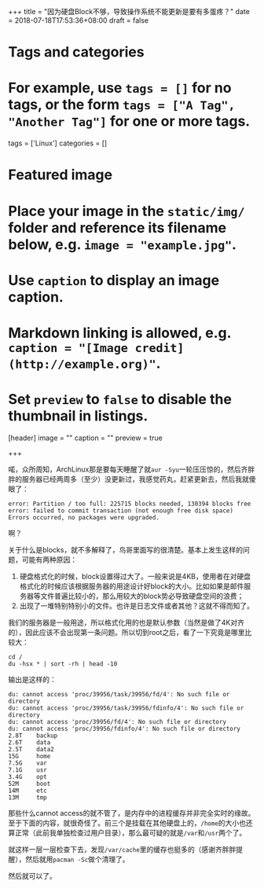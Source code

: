 +++
title = "因为硬盘Block不够，导致操作系统不能更新是要有多蛋疼？"
date = 2018-07-18T17:53:36+08:00
draft = false

# Tags and categories
# For example, use `tags = []` for no tags, or the form `tags = ["A Tag", "Another Tag"]` for one or more tags.
tags = ['Linux']
categories = []

# Featured image
# Place your image in the `static/img/` folder and reference its filename below, e.g. `image = "example.jpg"`.
# Use `caption` to display an image caption.
#   Markdown linking is allowed, e.g. `caption = "[Image credit](http://example.org)"`.
# Set `preview` to `false` to disable the thumbnail in listings.
[header]
image = ""
caption = ""
preview = true

+++

喏，众所周知，ArchLinux那是要每天睡醒了就`aur -Syu`一轮压压惊的，然后齐胖胖的服务器已经两周多（至少）没更新过，我感觉药丸，赶紧更新去，然后我就傻眼了：

```pre
error: Partition / too full: 225715 blocks needed, 130394 blocks free
error: failed to commit transaction (not enough free disk space)
Errors occurred, no packages were upgraded.
```

啊？

关于什么是blocks，就不多解释了，鸟哥里面写的很清楚。基本上发生这样的问题，可能有两种原因：

1. 硬盘格式化的时候，block设置得过大了。一般来说是4KB，使用者在对硬盘格式化的时候应该根据服务器的用途设计好block的大小。比如如果是邮件服务器等文件普遍比较小的，那么用较大的block势必导致硬盘空间的浪费；
2. 出现了一堆特别特别小的文件。也许是日志文件或者其他？这就不得而知了。

我们的服务器是一般用途，所以格式化用的也是默认参数（当然是做了4K对齐的），因此应该不会出现第一条问题。所以切到root之后，看了一下究竟是哪里比较大：

```shell
cd /
du -hsx * | sort -rh | head -10
```

输出是这样的：

```pre
du: cannot access 'proc/39956/task/39956/fd/4': No such file or directory
du: cannot access 'proc/39956/task/39956/fdinfo/4': No such file or directory
du: cannot access 'proc/39956/fd/4': No such file or directory
du: cannot access 'proc/39956/fdinfo/4': No such file or directory
2.8T    backup
2.6T    data
2.5T    data2
15G     home
7.5G    var
7.1G    usr
3.4G    opt
52M     boot
14M     etc
13M     tmp
```

那些什么cannot access的就不管了，是内存中的进程缓存并非完全实时的缘故。
至于下面的内容，就很奇怪了。前三个是挂载在其他硬盘上的，`/home`的大小也还算正常（此前我单独检查过用户目录），那么最可疑的就是`/var`和`/usr`两个了。

就这样一层一层检查下去，发现`/var/cache`里的缓存也挺多的（感谢齐胖胖提醒），然后就用`pacman -Sc`做个清理了。

然后就可以了。